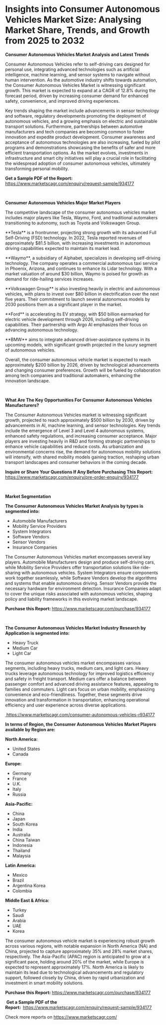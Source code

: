 <p><h1>Insights into Consumer Autonomous Vehicles Market Size: Analysing Market Share, Trends, and Growth from 2025 to 2032</h1></p><p><strong>Consumer Autonomous Vehicles Market Analysis and Latest Trends</strong></p>
<p><p>Consumer Autonomous Vehicles refer to self-driving cars designed for personal use, integrating advanced technologies such as artificial intelligence, machine learning, and sensor systems to navigate without human intervention. As the automotive industry shifts towards automation, the Consumer Autonomous Vehicles Market is witnessing significant growth. This market is expected to expand at a CAGR of 12.8% during the forecast period, driven by increasing consumer demand for enhanced safety, convenience, and improved driving experiences.</p><p>Key trends shaping the market include advancements in sensor technology and software, regulatory developments promoting the deployment of autonomous vehicles, and a growing emphasis on electric and sustainable transport solutions. Furthermore, partnerships between automotive manufacturers and tech companies are becoming common to foster innovation and expedite product development. Consumer awareness and acceptance of autonomous technologies are also increasing, fueled by pilot programs and demonstrations showcasing the benefits of safer and more efficient transportation options. As the market evolves, investments in infrastructure and smart city initiatives will play a crucial role in facilitating the widespread adoption of consumer autonomous vehicles, ultimately transforming personal mobility.</p></p>
<p><strong>Get a Sample PDF of the Report:&nbsp;</strong> <a href="https://www.marketscagr.com/enquiry/request-sample/934177?utm_campaign=1835&utm_medium=2&utm_source=Github&utm_content=ia&utm_term=07032025&utm_id=consumer-autonomous-vehicles">https://www.marketscagr.com/enquiry/request-sample/934177</a></p>
<p>&nbsp;</p>
<p><strong>Consumer Autonomous Vehicles Major Market Players</strong></p>
<p><p>The competitive landscape of the consumer autonomous vehicles market includes major players like Tesla, Waymo, Ford, and traditional automakers transitioning to autonomy, such as Toyota and Volkswagen Group. </p><p>**Tesla** is a frontrunner, projecting strong growth with its advanced Full Self-Driving (FSD) technology. In 2022, Tesla reported revenues of approximately $81.5 billion, with increasing investments in autonomous driving capabilities expected to maintain its market lead.</p><p>**Waymo**, a subsidiary of Alphabet, specializes in developing self-driving technology. The company operates a commercial autonomous taxi service in Phoenix, Arizona, and continues to enhance its Lidar technology. With a market valuation of around $30 billion, Waymo is poised for growth as demand for ride-hailing services increases.</p><p>**Volkswagen Group** is also investing heavily in electric and autonomous vehicles, with plans to invest over $80 billion in electrification over the next five years. Their commitment to launch several autonomous models by 2030 positions them as a significant player in the market.</p><p>**Ford** is accelerating its EV strategy, with $50 billion earmarked for electric vehicle development through 2026, including self-driving capabilities. Their partnership with Argo AI emphasizes their focus on advancing autonomous technology.</p><p>**BMW** aims to integrate advanced driver-assistance systems in its upcoming models, with significant growth projected in the luxury segment of autonomous vehicles. </p><p>Overall, the consumer autonomous vehicle market is expected to reach approximately $200 billion by 2026, driven by technological advancements and changing consumer preferences. Growth will be fueled by collaboration among tech companies and traditional automakers, enhancing the innovation landscape.</p></p>
<p>&nbsp;</p>
<p><strong>What Are The Key Opportunities For Consumer Autonomous Vehicles Manufacturers?</strong></p>
<p><p>The Consumer Autonomous Vehicles market is witnessing significant growth, projected to reach approximately $500 billion by 2030, driven by advancements in AI, machine learning, and sensor technologies. Key trends include the emergence of Level 3 and Level 4 autonomous systems, enhanced safety regulations, and increasing consumer acceptance. Major players are investing heavily in R&D and forming strategic partnerships to enhance vehicle capabilities and reduce costs. As urbanization and environmental concerns rise, the demand for autonomous mobility solutions will intensify, with shared mobility models gaining traction, reshaping urban transport landscapes and consumer behaviors in the coming decade.</p></p>
<p><strong>Inquire or Share Your Questions If Any Before Purchasing This Report:</strong> <a href="https://www.marketscagr.com/enquiry/pre-order-enquiry/934177?utm_campaign=1835&utm_medium=2&utm_source=Github&utm_content=ia&utm_term=07032025&utm_id=consumer-autonomous-vehicles">https://www.marketscagr.com/enquiry/pre-order-enquiry/934177</a></p>
<p>&nbsp;</p>
<p><strong>Market Segmentation</strong></p>
<p><strong>The Consumer Autonomous Vehicles Market Analysis by types is segmented into:</strong></p>
<p><ul><li>Automobile Manufacturers</li><li>Mobility Service Providers</li><li>System Integrators</li><li>Software Vendors</li><li>Sensor Vendors</li><li>Insurance Companies</li></ul></p>
<p><p>The Consumer Autonomous Vehicles market encompasses several key players. Automobile Manufacturers design and produce self-driving cars, while Mobility Service Providers offer transportation solutions like ride-sharing with autonomous vehicles. System Integrators ensure components work together seamlessly, while Software Vendors develop the algorithms and systems that enable autonomous driving. Sensor Vendors provide the necessary hardware for environment detection. Insurance Companies adapt to cover the unique risks associated with autonomous vehicles, shaping policy and liability frameworks in this evolving market landscape.</p></p>
<p><strong>Purchase this Report:&nbsp;</strong><a href="https://www.marketscagr.com/purchase/934177?utm_campaign=1835&utm_medium=2&utm_source=Github&utm_content=ia&utm_term=07032025&utm_id=consumer-autonomous-vehicles">https://www.marketscagr.com/purchase/934177</a></p>
<p>&nbsp;</p>
<p><strong>The Consumer Autonomous Vehicles Market Industry Research by Application is segmented into:</strong></p>
<p><ul><li>Heavy Truck</li><li>Medium Car</li><li>Light Car</li></ul></p>
<p><p>The consumer autonomous vehicles market encompasses various segments, including heavy trucks, medium cars, and light cars. Heavy trucks leverage autonomous technology for improved logistics efficiency and safety in freight transport. Medium cars offer a balance between passenger comfort and advanced driving assistance features, appealing to families and commuters. Light cars focus on urban mobility, emphasizing convenience and eco-friendliness. Together, these segments drive innovation and transformation in transportation, enhancing operational efficiency and user experience across diverse applications.</p></p>
<p><a href="https://www.marketscagr.com/consumer-autonomous-vehicles-r934177?utm_campaign=1835&utm_medium=2&utm_source=Github&utm_content=ia&utm_term=07032025&utm_id=consumer-autonomous-vehicles">&nbsp;https://www.marketscagr.com/consumer-autonomous-vehicles-r934177</a></p>
<p><strong>In terms of Region, the Consumer Autonomous Vehicles Market Players available by Region are:</strong></p>
<p>
    <p> <strong> North America: </strong>
        <ul>
            <li>United States</li>
            <li>Canada</li>
        </ul>
        </p> 
    <p> <strong> Europe: </strong>
        <ul>
            <li>Germany</li>
            <li>France</li>
            <li>U.K.</li>
            <li>Italy</li>
            <li>Russia</li>
        </ul>
        </p> 
    <p> <strong> Asia-Pacific: </strong>
        <ul>
            <li>China</li>
            <li>Japan</li>
            <li>South Korea</li>
            <li>India</li>
            <li>Australia</li>
            <li>China Taiwan</li>
            <li>Indonesia</li>
            <li>Thailand</li>
            <li>Malaysia</li>
        </ul>
        </p> 
    <p> <strong> Latin America: </strong>
        <ul>
            <li>Mexico</li>
            <li>Brazil</li>
            <li>Argentina Korea</li>
            <li>Colombia</li>
        </ul>
        </p> 
    <p> <strong> Middle East & Africa: </strong>
        <ul>
            <li>Turkey</li>
            <li>Saudi</li>
            <li>Arabia</li>
            <li>UAE</li>
            <li>Korea</li>
        </ul>
    </p>
    </p>
<p><p>The consumer autonomous vehicle market is experiencing robust growth across various regions, with notable expansion in North America (NA) and China, projected to capture approximately 35% and 28% market shares, respectively. The Asia-Pacific (APAC) region is anticipated to grow at a significant pace, holding around 20% of the market, while Europe is expected to represent approximately 17%. North America is likely to maintain its lead due to technological advancements and regulatory support, followed closely by China, driven by rapid urbanization and investment in smart mobility solutions.</p></p>
<p><strong>Purchase this Report: </strong><a href="https://www.marketscagr.com/purchase/934177?utm_campaign=1835&utm_medium=2&utm_source=Github&utm_content=ia&utm_term=07032025&utm_id=consumer-autonomous-vehicles">https://www.marketscagr.com/purchase/934177</a></p>
<p>&nbsp;<strong>Get a Sample PDF of the Report:&nbsp;&nbsp;</strong><a href="https://www.marketscagr.com/enquiry/request-sample/934177?utm_campaign=1835&utm_medium=2&utm_source=Github&utm_content=ia&utm_term=07032025&utm_id=consumer-autonomous-vehicles">https://www.marketscagr.com/enquiry/request-sample/934177</a></p>
<p><strong></strong></p>
<p>Check more reports on <a href="https://www.marketscagr.com/?utm_campaign=1835&utm_medium=2&utm_source=Github&utm_content=ia&utm_term=07032025&utm_id=consumer-autonomous-vehicles">https://www.marketscagr.com/</a></p>